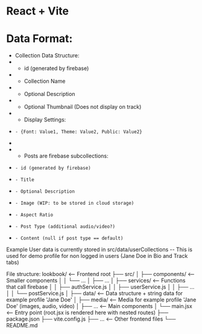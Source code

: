 # React + Vite

# Data Format:
  * Collection Data Structure:
  *   - id (generated by firebase)
  *   - Collection Name
  *   - Optional Description
  *   - Optional Thumbnail (Does not display on track)
  *   - Display Settings:
  *     - {Font: Value1, Theme: Value2, Public: Value2}
  * 
  *   - Posts are firebase subcollections:
  *     - id (generated by firebase)
  *     - Title
  *     - Optional Description
  *     - Image (WIP: to be stored in cloud storage)
  *     - Aspect Ratio
  *     - Post Type (additional audio/video?)
  *     - Content (null if post type == default) 

  Example User data is currently stored in src/data/userCollections
  -- This is used for demo profile for non logged in users (Jane Doe in Bio and Track tabs)

File structure:
lookbook/     <-- Frontend root
├── src/
│   ├── components/   <-- Smaller components
│   │   └── ...
│   ├── ...
│   ├── services/     <-- Functions that call firebase
│   │   ├── authService.js
│   │   ├── userService.js
│   │   ├── ...
│   │   └── postService.js
│   ├── data/         <-- Data structure + string data for example profile 'Jane Doe'
│   ├── media/        <-- Media for example profile 'Jane Doe' (images, audio, video)
│   ├── ...           <-- Main components
│   └── main.jsx      <-- Entry point (root.jsx is rendered here with nested routes)
├── package.json
├── vite.config.js
├── ...               <-- Other frontend files
└── README.md
